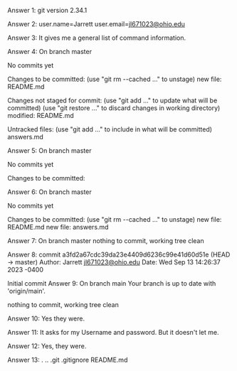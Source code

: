 Answer 1: git version 2.34.1

Answer 2: user.name=Jarrett user.email=jl671023@ohio.edu

Answer 3: It gives me a general list of command information.

Answer 4: On branch master

No commits yet

Changes to be committed: (use "git rm --cached ..." to unstage) new file: README.md

Changes not staged for commit: (use "git add ..." to update what will be committed) (use "git restore ..." to discard changes in working directory) modified: README.md

Untracked files: (use "git add ..." to include in what will be committed) answers.md

Answer 5: On branch master

No commits yet

Changes to be committed:

Answer 6: On branch master

No commits yet

Changes to be committed: (use "git rm --cached ..." to unstage) new file: README.md new file: answers.md

Answer 7: On branch master nothing to commit, working tree clean

Answer 8: commit a3fd2a67cdc39da23e4409d6236c99e41d60d51e (HEAD -> master) Author: Jarrett jl671023@ohio.edu Date: Wed Sep 13 14:26:37 2023 -0400

Initial commit
Answer 9: On branch main Your branch is up to date with 'origin/main'.

nothing to commit, working tree clean

Answer 10: Yes they were.

Answer 11: It asks for my Username and password. But it doesn't let me.

Answer 12: Yes, they were.

Answer 13: .  ..  .git  .gitignore  README.md

